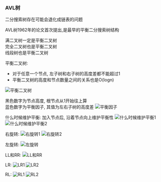 ### AVL树

二分搜索树存在可能会退化成链表的问题  

AVL树1962年的论文首次提出,是最早的平衡二分搜索树结构  

满二叉树一定是平衡二叉树  
完全二叉树也是平衡二叉树  
线段树也是平衡二叉树  

平衡二叉树:
- 对于任意一个节点, 左子树和右子树的高度差都不能超过1
- 平衡二叉树的高度和节点数量之间的关系也是O(logn)

![平衡二叉树](https://study-note-huang.oss-cn-beijing.aliyuncs.com/img/20220117233220.png)


黑色数字为节点高度, 根节点从1开始往上算  
蓝色数字为平衡因子, 其值为左右子树的高度差
![平衡因子](https://study-note-huang.oss-cn-beijing.aliyuncs.com/img/20220117233808.png)

什么时候维护平衡: 加入节点后, 沿着节点向上维护平衡性
![什么时候维护平衡1](https://study-note-huang.oss-cn-beijing.aliyuncs.com/img/20220118220748.png)
![什么时候维护平衡2](https://study-note-huang.oss-cn-beijing.aliyuncs.com/img/20220118221206.png)

右旋转:
![右旋转1](https://study-note-huang.oss-cn-beijing.aliyuncs.com/img/20220118222057.png)
![右旋转2](https://study-note-huang.oss-cn-beijing.aliyuncs.com/img/20220118222355.png)

左旋转:
![左旋转](https://study-note-huang.oss-cn-beijing.aliyuncs.com/img/20220118222757.png)

LL和RR:
![LL和RR](https://study-note-huang.oss-cn-beijing.aliyuncs.com/img/20220118223109.png)

LR:
![LR1](https://study-note-huang.oss-cn-beijing.aliyuncs.com/img/20220118225730.png)
![LR2](https://study-note-huang.oss-cn-beijing.aliyuncs.com/img/20220118225756.png)

RL:
![RL1](https://study-note-huang.oss-cn-beijing.aliyuncs.com/img/20220118225811.png)
![RL2](https://study-note-huang.oss-cn-beijing.aliyuncs.com/img/20220118225827.png)